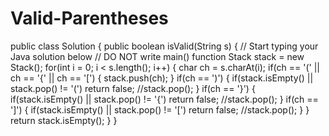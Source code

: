 Valid-Parentheses
=================


public class Solution {
public boolean isValid(String s) {
// Start typing your Java solution below
// DO NOT write main() function
Stack<Character> stack = new Stack();
for(int i = 0; i < s.length(); i++) {
char ch = s.charAt(i);
if(ch == '(' || ch == '{' || ch == '[') {
stack.push(ch);
}
if(ch == ')') {
if(stack.isEmpty() || stack.pop() != '(') return false;
//stack.pop();
}
if(ch == '}') {
if(stack.isEmpty() || stack.pop() != '{') return false;
//stack.pop();
}
if(ch == ']') {
if(stack.isEmpty() || stack.pop() != '[') return false;
//stack.pop();
}
}
return stack.isEmpty();
}
}
